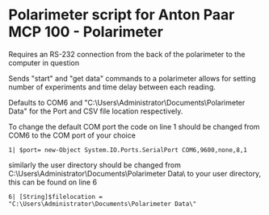# Polarimeter script for Anton Paar MCP 100 - Polarimeter

Requires an RS-232 connection from the back of the polarimeter to the computer in question

Sends "start" and "get data" commands to a polarimeter allows for setting number of experiments and time delay
between each reading. 

Defaults to COM6 and "C:\Users\Administrator\Documents\Polarimeter Data\" for the Port and CSV file location respectively.

To change the default COM port the code on line 1 should be changed from COM6 to the COM port of your choice

    1| $port= new-Object System.IO.Ports.SerialPort COM6,9600,none,8,1



similarly the user directory should be changed from C:\Users\Administrator\Documents\Polarimeter Data\ 
to your user directory, this can be found on line 6

    6| [String]$filelocation = "C:\Users\Administrator\Documents\Polarimeter Data\"
